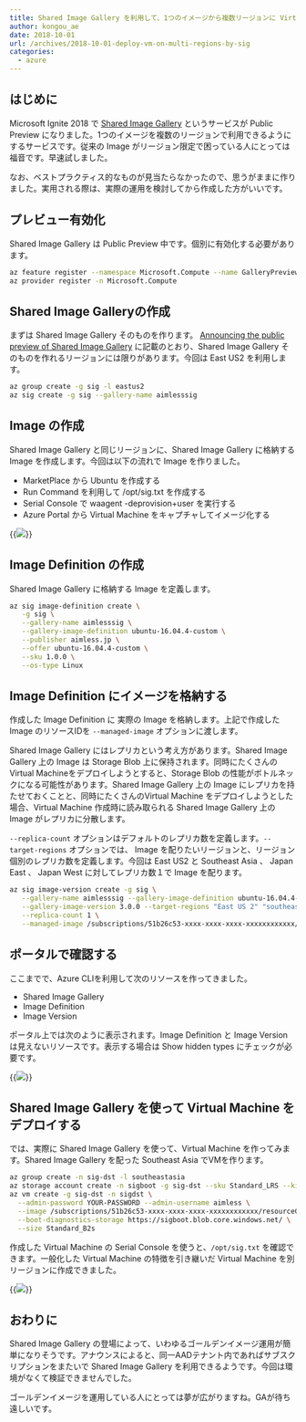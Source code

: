 ```yaml
---
title: Shared Image Gallery を利用して、1つのイメージから複数リージョンに Virtual Machine をデプロイする
author: kongou_ae
date: 2018-10-01
url: /archives/2018-10-01-deploy-vm-on-multi-regions-by-sig
categories:
  - azure
---
```


## はじめに

Microsoft Ignite 2018 で [Shared Image Gallery](https://azure.microsoft.com/en-us/blog/announcing-the-public-preview-of-shared-image-gallery/) というサービスが Public Preview になりました。1つのイメージを複数のリージョンで利用できるようにするサービスです。従来の Image がリージョン限定で困っている人にとっては福音です。早速試しました。

なお、ベストプラクティス的なものが見当たらなかったので、思うがままに作りました。実用される際は、実際の運用を検討してから作成した方がいいです。

## プレビュー有効化

Shared Image Gallery は Public Preview 中です。個別に有効化する必要があります。

```bash
az feature register --namespace Microsoft.Compute --name GalleryPreview
az provider register -n Microsoft.Compute
```

## Shared Image Galleryの作成

まずは Shared Image Gallery そのものを作ります。 [Announcing the public preview of Shared Image Gallery](https://azure.microsoft.com/en-us/blog/announcing-the-public-preview-of-shared-image-gallery/) に記載のとおり、Shared Image Gallery そのものを作れるリージョンには限りがあります。今回は East US2 を利用します。

```bash
az group create -g sig -l eastus2
az sig create -g sig --gallery-name aimlesssig
```

## Image の作成

Shared Image Gallery と同じリージョンに、Shared Image Gallery に格納する Image を作成します。今回は以下の流れで Image を作りました。

- MarketPlace から Ubuntu を作成する
- Run Command を利用して /opt/sig.txt を作成する
- Serial Console で waagent -deprovision+user を実行する
- Azure Portal から Virtual Machine をキャプチャしてイメージ化する

{{<img src="./../../images/2018-1001-001.png">}}

## Image Definition の作成

Shared Image Gallery に格納する Image を定義します。

```bash
az sig image-definition create \
   -g sig \
   --gallery-name aimlesssig \
   --gallery-image-definition ubuntu-16.04.4-custom \
   --publisher aimless.jp \
   --offer ubuntu-16.04.4-custom \
   --sku 1.0.0 \
   --os-type Linux 
```

## Image Definition にイメージを格納する

作成した Image Definition に 実際の Image を格納します。上記で作成した Image のリソースIDを `--managed-image` オプションに渡します。

Shared Image Gallery にはレプリカという考え方があります。Shared Image Gallery 上の Image は Storage Blob 上に保持されます。同時にたくさんの Virtual Machineをデプロイしようとすると、Storage Blob の性能がボトルネックになる可能性があります。Shared Image Gallery 上の Image にレプリカを持たせておくことと、同時にたくさんのVirtual Machine をデプロイしようとした場合、Virtual Machine 作成時に読み取られる Shared Image Gallery 上の Image がレプリカに分散します。

`--replica-count` オプションはデフォルトのレプリカ数を定義します。`--target-regions` オプションでは、 Image を配りたいリージョンと、リージョン個別のレプリカ数を定義します。今回は East US2 と Southeast Asia 、 Japan East 、 Japan West に対してレプリカ数１で Image を配ります。

```bash
az sig image-version create -g sig \
   --gallery-name aimlesssig --gallery-image-definition ubuntu-16.04.4-custom \
   --gallery-image-version 3.0.0 --target-regions "East US 2" "southeast asia=1" "japan east=1" "japan west=1" \
   --replica-count 1 \
   --managed-image /subscriptions/51b26c53-xxxx-xxxx-xxxx-xxxxxxxxxxxx/resourceGroups/sig-from-eu2/providers/Microsoft.Compute/images/sigfrom-image-20181001094819
```

## ポータルで確認する

ここまでで、Azure CLIを利用して次のリソースを作ってきました。

- Shared Image Gallery 
- Image Definition
- Image Version

ポータル上では次のように表示されます。Image Definition と Image Version は見えないリソースです。表示する場合は Show hidden types にチェックが必要です。

{{<img src="./../../images/2018-1001-003.png">}}

## Shared Image Gallery を使って Virtual Machine をデプロイする

では、実際に Shared Image Gallery を使って、Virtual Machine を作ってみます。Shared Image Gallery を配った Southeast Asia でVMを作ります。

```bash
az group create -n sig-dst -l southeastasia
az storage account create -n sigboot -g sig-dst --sku Standard_LRS --kind Storage
az vm create -g sig-dst -n sigdst \
  --admin-password YOUR-PASSWORD --admin-username aimless \
  --image /subscriptions/51b26c53-xxxx-xxxx-xxxx-xxxxxxxxxxxx/resourceGroups/sig/providers/Microsoft.Compute/galleries/aimlesssig/images/ubuntu-16.04.4-custom/versions/3.0.0 \
  --boot-diagnostics-storage https://sigboot.blob.core.windows.net/ \
  --size Standard_B2s
```

作成した Virtual Machine の Serial Console を使うと、`/opt/sig.txt` を確認できます。一般化した Virtual Machine の特徴を引き継いだ Virtual Machine を別リージョンに作成できました。

{{<img src="./../../images/2018-1001-002.png">}}

## おわりに

Shared Image Gallery の登場によって、いわゆるゴールデンイメージ運用が簡単になりそうです。アナウンスによると、同一AADテナント内であればサブスクリプションをまたいで Shared Image Gallery を利用できるようです。今回は環境がなくて検証できませんでした。

ゴールデンイメージを運用している人にとっては夢が広がりますね。GAが待ち遠しいです。
